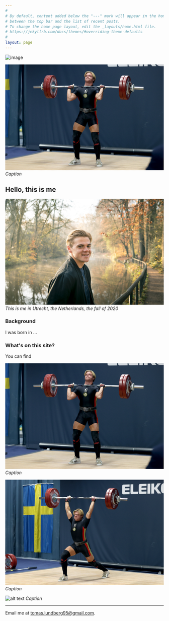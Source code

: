 ```yaml
---
#
# By default, content added below the "---" mark will appear in the home page
# between the top bar and the list of recent posts.
# To change the home page layout, edit the _layouts/home.html file.
# https://jekyllrb.com/docs/themes/#overriding-theme-defaults
#
layout: page
---
```


![image](https://drive.google.com/uc?export=view&id=10DoxNqcz8N4mpfVehxhqB_XR4u1B1uVC)

![alt text](clean.jpg "Me1")
_Caption_
## Hello, this is me
![alt text](images/me_large.jpg "Me")
_This is me in Utrecht, the Netherlands, the fall of 2020_
### Background
I was born in ...

### What's on this site?
You can find



![alt text](images/clean.jpg "Me1")
_Caption_

![alt text](images/jerk.jpg "Me2")
_Caption_

![alt text](images/podium.jpg "Me3")
_Caption_



---

Email me at [tomas.lundberg95@gmail.com](mailto:tomas.lundberg95@gmail.com).

